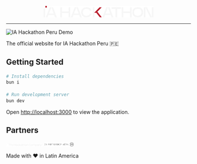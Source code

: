 <div align="center">
  <img src="public/IA_HACK_BRAND.svg" alt="IA Hackathon Brand" width="300"/>  
</div>

---

<img src="public/assets/peru.ia-hack.gif" alt="IA Hackathon Peru Demo" width="600"/>

The official website for IA Hackathon Peru 🇵🇪


## Getting Started

```bash
# Install dependencies
bun i

# Run development server
bun dev
```

Open [http://localhost:3000](http://localhost:3000) to view the application.

## Partners

<img src="public/THC-BRAND-WHITE.svg" alt="THC" width="100"/> <img src="public/In_partnership_with_ MAKERS.svg" alt="Makers" width="80"/>



Made with ❤️ in Latin America